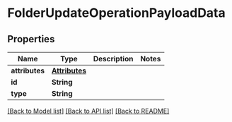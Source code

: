 # FolderUpdateOperationPayloadData

## Properties
Name | Type | Description | Notes
------------ | ------------- | ------------- | -------------
**attributes** | [**Attributes**](Attributes.md) |  | 
**id** | **String** |  | 
**type** | **String** |  | 

[[Back to Model list]](../README.md#documentation-for-models) [[Back to API list]](../README.md#documentation-for-api-endpoints) [[Back to README]](../README.md)


